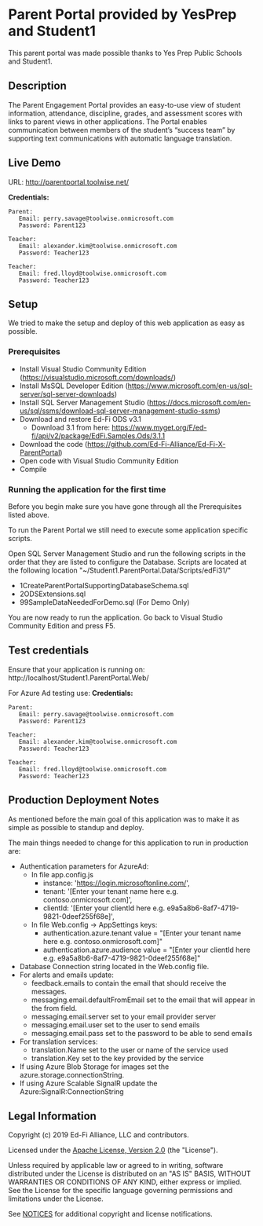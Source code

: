 ﻿Parent Portal provided by YesPrep and Student1 
============

This parent portal was made possible thanks to Yes Prep Public Schools and Student1.

Description
------------
The Parent Engagement Portal provides an easy-to-use view of student information, attendance, discipline, grades, and assessment scores with links to parent views in other applications. The Portal enables communication between members of the student’s “success team” by supporting text communications with automatic language translation.

Live Demo
------------

URL: http://parentportal.toolwise.net/

**Credentials:**

~~~
Parent:
   Email: perry.savage@toolwise.onmicrosoft.com
   Password: Parent123
~~~

~~~
Teacher:
   Email: alexander.kim@toolwise.onmicrosoft.com
   Password: Teacher123
~~~

~~~
Teacher:
   Email: fred.lloyd@toolwise.onmicrosoft.com
   Password: Teacher123
~~~

Setup
------------

We tried to make the setup and deploy of this web application as easy as possible.

### Prerequisites ###

* Install Visual Studio Community Edition (https://visualstudio.microsoft.com/downloads/)
* Install MsSQL Developer Edition (https://www.microsoft.com/en-us/sql-server/sql-server-downloads)
* Install SQL Server Management Studio (https://docs.microsoft.com/en-us/sql/ssms/download-sql-server-management-studio-ssms)
* Download and restore Ed-Fi ODS v3.1
  * Download 3.1 from here: https://www.myget.org/F/ed-fi/api/v2/package/EdFi.Samples.Ods/3.1.1
* Download the code (https://github.com/Ed-Fi-Alliance/Ed-Fi-X-ParentPortal)
* Open code with Visual Studio Community Edition
* Compile

### Running the application for the first time ###

Before you begin make sure you have gone through all the Prerequisites listed above.

To run the Parent Portal we still need to execute some application specific scripts.


Open SQL Server Management Studio and run the following scripts in the order that they are listed to configure the Database.
Scripts are located at the following location "~/Student1.ParentPortal.Data/Scripts/edFi31/"
  * 1CreateParentPortalSupportingDatabaseSchema.sql
  * 2ODSExtensions.sql
  * 99SampleDataNeededForDemo.sql (For Demo Only)

You are now ready to run the application. 
Go back to Visual Studio Community Edition and press F5.

Test credentials
------------

Ensure that your application is running on: http://localhost/Student1.ParentPortal.Web/

For Azure Ad testing use:
**Credentials:**

~~~
Parent:
   Email: perry.savage@toolwise.onmicrosoft.com
   Password: Parent123
~~~

~~~
Teacher:
   Email: alexander.kim@toolwise.onmicrosoft.com
   Password: Teacher123
~~~

~~~
Teacher:
   Email: fred.lloyd@toolwise.onmicrosoft.com
   Password: Teacher123
~~~


Production Deployment Notes
------------

As mentioned before the main goal of this application was to make it as simple as possible to standup and deploy.

The main things needed to change for this application to run in production are:

* Authentication parameters for AzureAd:
    * In file app.config.js
		* instance: 'https://login.microsoftonline.com/',
		* tenant: '[Enter your tenant name here e.g. contoso.onmicrosoft.com]',
		* clientId: '[Enter your clientId here e.g. e9a5a8b6-8af7-4719-9821-0deef255f68e]',
	* In file Web.config -> AppSettings keys:
		* authentication.azure.tenant value = "[Enter your tenant name here e.g. contoso.onmicrosoft.com]"
		* authentication.azure.audience value = "[Enter your clientId here e.g. e9a5a8b6-8af7-4719-9821-0deef255f68e]" 
* Database Connection string located in the Web.config file.
* For alerts and emails update:
   * feedback.emails to contain the email that should receive the messages.
   * messaging.email.defaultFromEmail set to the email that will appear in the from field.
   * messaging.email.server set to your email provider server
   * messaging.email.user set to the user to send emails
   * messaging.email.pass set to the password to be able to send emails
* For translation services:
   * translation.Name set to the user or name of the service used
   * translation.Key set to the key provided by the service
* If using Azure Blob Storage for images set the azure.storage.connectionString.
* If using Azure Scalable SignalR update the Azure:SignalR:ConnectionString

## Legal Information

Copyright (c) 2019 Ed-Fi Alliance, LLC and contributors.

Licensed under the [Apache License, Version 2.0](LICENSE) (the "License").

Unless required by applicable law or agreed to in writing, software distributed
under the License is distributed on an "AS IS" BASIS, WITHOUT WARRANTIES OR
CONDITIONS OF ANY KIND, either express or implied. See the License for the
specific language governing permissions and limitations under the License.

See [NOTICES](NOTICES.md) for additional copyright and license notifications.

